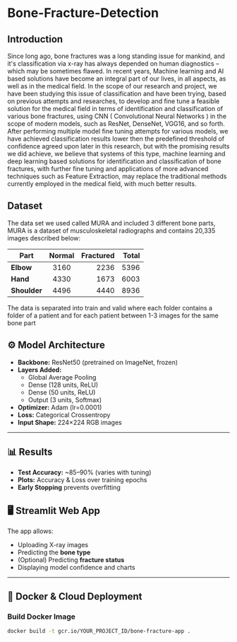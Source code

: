# Bone-Fracture-Detection
## Introduction
 Since long ago, bone fractures was a long standing issue for mankind, and it's classification via x-ray has always depended on human diagnostics – which may be sometimes flawed.
In recent years, Machine learning and AI based solutions have become an integral part of our lives, in all aspects, as well as in the medical field.
In the scope of our research and project, we have been studying this issue of classification and have been trying, based on previous attempts and researches, to develop and fine tune a feasible solution for the medical field in terms of identification and classification of various bone fractures, using CNN ( Convolutional Neural Networks ) in the scope of modern models, such as ResNet, DenseNet, VGG16, and so forth.
After performing multiple model fine tuning attempts for various models, we have achieved classification results lower then the predefined threshold of confidence agreed upon later in this research, but with the promising results we did achieve, we believe that systems of this type, machine learning and deep learning based solutions for identification and classification of bone fractures, with further fine tuning and applications of more advanced techniques such as Feature Extraction, may replace the traditional methods currently employed in the medical field, with much better results.


## Dataset
The data set we used called MURA and included 3 different bone parts, MURA is a dataset of musculoskeletal radiographs and contains 20,335 images described below:


| **Part**     | **Normal** | **Fractured** | **Total** |
|--------------|:----------:|--------------:|----------:|
| **Elbow**    |    3160    |          2236 |      5396 |
| **Hand**     |    4330    |          1673 |      6003 |
| **Shoulder** |    4496    |          4440 |      8936 |

The data is separated into train and valid where each folder contains a folder of a patient and for each patient between 1-3 images for the same bone part

## ⚙️ Model Architecture

- **Backbone:** ResNet50 (pretrained on ImageNet, frozen)
- **Layers Added:**
  - Global Average Pooling
  - Dense (128 units, ReLU)
  - Dense (50 units, ReLU)
  - Output (3 units, Softmax)
- **Optimizer:** Adam (lr=0.0001)
- **Loss:** Categorical Crossentropy
- **Input Shape:** 224×224 RGB images

---

## 📊 Results

- **Test Accuracy:** ~85–90% (varies with tuning)
- **Plots:** Accuracy & Loss over training epochs
- **Early Stopping** prevents overfitting


## 🖥️ Streamlit Web App

The app allows:
- Uploading X-ray images
- Predicting the **bone type**
- (Optional) Predicting **fracture status**
- Displaying model confidence and charts

---

## 🐳 Docker & Cloud Deployment

### Build Docker Image

```bash
docker build -t gcr.io/YOUR_PROJECT_ID/bone-fracture-app .


